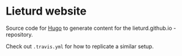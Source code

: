 # Lieturd website

Source code for [Hugo](https://gohugo.io/) to generate content for the
lieturd.github.io -repository.

Check out `.travis.yml` for how to replicate a similar setup.
